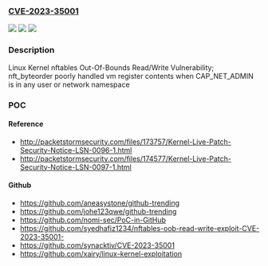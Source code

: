 ### [CVE-2023-35001](https://cve.mitre.org/cgi-bin/cvename.cgi?name=CVE-2023-35001)
![](https://img.shields.io/static/v1?label=Product&message=Linux%20Kernel&color=blue)
![](https://img.shields.io/static/v1?label=Version&message=%3D%20v3.13-rc1%20&color=brighgreen)
![](https://img.shields.io/static/v1?label=Vulnerability&message=CWE-787&color=brighgreen)

### Description

Linux Kernel nftables Out-Of-Bounds Read/Write Vulnerability; nft_byteorder poorly handled vm register contents when CAP_NET_ADMIN is in any user or network namespace

### POC

#### Reference
- http://packetstormsecurity.com/files/173757/Kernel-Live-Patch-Security-Notice-LSN-0096-1.html
- http://packetstormsecurity.com/files/174577/Kernel-Live-Patch-Security-Notice-LSN-0097-1.html

#### Github
- https://github.com/aneasystone/github-trending
- https://github.com/johe123qwe/github-trending
- https://github.com/nomi-sec/PoC-in-GitHub
- https://github.com/syedhafiz1234/nftables-oob-read-write-exploit-CVE-2023-35001-
- https://github.com/synacktiv/CVE-2023-35001
- https://github.com/xairy/linux-kernel-exploitation

